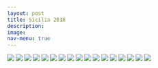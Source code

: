 ```yaml
---
layout: post
title: Sicilia 2018
description:
image:
nav-menu: true
---
```

![](assets/images/sicilia.2018/SICILIA-CATANIA-2018.2.JPG)
![](assets/images/sicilia.2018/SICILIA-CATANIA.2018.2.JPG)
![](assets/images/sicilia.2018/SICILIA-CATANIA-2018.3.JPG)
![](assets/images/sicilia.2018/SICILIA-CATANIA-2018.JPG)
![](assets/images/sicilia.2018/SICILIA-CATANIA.2018.JPG)
![](assets/images/sicilia.2018/SICILIA-CEFALU-2018.2.jpg)
![](assets/images/sicilia.2018/SICILIA-CEFALU-2018.3.JPG)
![](assets/images/sicilia.2018/SICILIA-CEFALU-2018.JPG)
![](assets/images/sicilia.2018/SICILIA-PALERMO-2018.2.jpg)
![](assets/images/sicilia.2018/SICILIA-PALERMO-2018.3.JPG)
![](assets/images/sicilia.2018/SICILIA-PALERMO-2018.5.JPG)
![](assets/images/sicilia.2018/SICILIA-PALERMO-2018.JPG)
![](assets/images/sicilia.2018/SICILIA-SIRACUSA-2018.2.JPG)
![](assets/images/sicilia.2018/SICILIA-SIRACUSA-2018.JPG)
![](assets/images/sicilia.2018/SICILIA-TAORMINA-2018.2.jpg)
![](assets/images/sicilia.2018/SICILIA-TAORMINA-2018.3.JPG)
![](assets/images/sicilia.2018/SICILIA-TAORMINA-2018.JPG)
